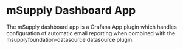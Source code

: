 # mSupply Dashboard App

The mSupply dashboard app is a Grafana App plugin which handles configuration of automatic email reporting when combined with the msupplyfoundation-datasource datasource plugin.

